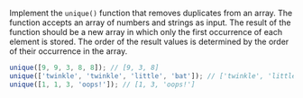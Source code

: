 
Implement the `unique()` function that removes duplicates from an array. The function accepts an array of numbers and strings as input. The result of the function should be a new array in which only the first occurrence of each element is stored. The order of the result values is determined by the order of their occurrence in the array.

```typescript
unique([9, 9, 3, 8, 8]); // [9, 3, 8]
unique(['twinkle', 'twinkle', 'little', 'bat']); // ['twinkle', 'little', 'bat']
unique([1, 1, 3, 'oops!']); // [1, 3, 'oops!']
```
